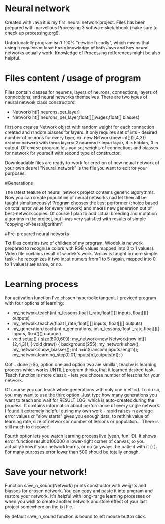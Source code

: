 # Neural network

Created with Java it is my first neural network project. Files has been prepared with marvellous Processing 3 software sketchbook (make sure to check up processing.org!).

Unfortunatelly program isn't 100% "newbie friendly", which means that using it requires at least basic knowledge of both Java and how neural networks actually work. Knowledge of Processing refferences might be also helpful.

# Files content / usage of program

Files contain classes for neurons, layers of neurons, connections, layers of connections, and neural networks themselves. There are two types of neural network class constructors:

- Network(int[] neurons_per_layer)
- Network(int[] neurons_per_layer,float[][]wages,float[] biasses)

first one creates Network object with random weight for each connection created and random biasses for layers. It only requires set of ints - desired number of neurons for every layer, ex. new Network(new int[]{2,4,3}) creates network with three layers: 2 neurons in input layer, 4 in hidden, 3 in output. Of course program lets you set weights of connections and biasses for network for yourself with second type of constructor.

Downloadable files are ready-to-work for creation of new neural network of your own desire! "Neural_network" is the file you want to edit for your purposes.

#Generations

The latest feature of neural_network project contains generic algorythms. Now you can create population of neural networks nad let them all be taught simultaneously! Program chooses the best performer (choice based on total error value for every network) and makes new generation out of best-network copies. Of course I plan to add actual breeding and mutation algoritms in the project, but I was very satisfied with results of simple "copying-of-best algorithm".

#Pre-prepared neural networks

Txt files contains two of children of my program. Wlodek is network prepared to recognise colors with RGB values(mapped into 0 to 1 values). Video file contains result of wlodek's work. Vaclav is taught in more simple task - he recognizes if two input numers from 1 to 5 (again, mapped into 0 to 1 values) are same, or no.

# Learning process

For activation function I've chosen hyperbolic tangent. I provided program with four options of learning:

- my_network.teach(int n_lessons,float l_rate,float[][] inputs, float[][] outputs)
- my_network.teachw(float l_rate,float[][] inputs, float[][] outputs)
- my_generation.teach(int n_generations, int n_lessons,float l_rate,float[][] inputs, float[][] outputs)
- void setup()
{
  size(800,600);
  my_network=new Network(new int[]{2,4,3});
}
void draw()
{
  background(255);
  my_network.show();
  my_network.show_biasses();
  int n=int(random(inputs.length));
  my_network.learning_step(0.01,inputs[n],outputs[n]);
}

Oof... done :) So, option one and option two are simillar, teachw is learning process which works UNTILL program thinks, that it learned desired task. Teach function is more classic - lets you choose number of lessons for your network.

Of course you can teach whole generations with only one method. To do so, you may want to use the third option. Just type how many generations you want to teach and wait for RESULT LOG, which is auto-created during the process. It contains information about performance of every single network. I found it extremely helpful during my own work - rapid raises in average error values or "slow starts" gives you enough data, to rethink value of learning rate, size of network or number of lessons or population... There is still much to discover! 

Fourth option lets you watch learning process live (yeah, fun! :D). It shows error function result x100000 in lower-right corner of canvas, so you actually know if your network learns, or no (anyways, be patient with it :) ). For many purposes error lower than 500 should be totally enough.

# Save your network!

Function save_n_sound(Network) prints constructor with weights and biasses for chosen network. You can copy and paste it into program and restore your network. It's helpful with long-range learning processes or when you wish to create another network and store effect of your last project somewhere on the txt file.

By default save_n_sound function is bound to left mouse button click.
